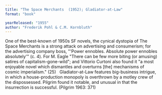 ```yaml
---
title: "The Space Merchants  (1952); Gladiator-at-Law"
format: "book"

yearReleased: "1955"
author: "Frederik Pohl & C.M. Kornbluth"
---
```

One of the best-known of 1950s SF novels, the cynical dystopia of The Space Merchants is a strong attack on advertising and consumerism; for the advertising company boss,  "'Power ennobles. Absolute power ennobles absolutely'" (c. 4). For M. Eagle  "There can be few more biting (or amusing) satires of capitalism-gone-wild"; and Vittorio Curtoni also found it  "a most enjoyable novel which dismantles and overturns [the] mechanisms of cosmic imperialism." (25)
 
Gladiator-at-Law features big-business intrigue, in which a house-production monopoly is overthrown by a motley crew of the dispossessed. Pilgrim found it notable, and unusual in that the insurrection is successful. (Pilgrim 1963: 371)
